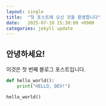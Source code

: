 ```yaml
---
layout: single
title:  "첫 포스트에 오신 것을 환영합니다"
date:   2025-07-10 15:30:00 +0900
categories: jekyll update
---
```


## 안녕하세요!

이것은 첫 번째 블로그 포스트입니다.

```python
def hello_world():
    print("HELLO, DEV!")

hello_world()
```
